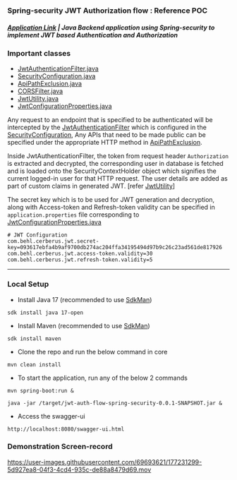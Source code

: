 ### Spring-security JWT Authorization flow : Reference POC
##### [Application Link](http://jwt-auth-flow.hardiksinghbehl.com/swagger-ui.html) | Java Backend application using Spring-security to implement JWT based Authentication and Authorization

### Important classes
* [JwtAuthenticationFilter.java](https://github.com/hardikSinghBehl/jwt-auth-flow-spring-security/blob/master/src/main/java/com/behl/cerberus/security/filter/JwtAuthenticationFilter.java)
* [SecurityConfiguration.java](https://github.com/hardikSinghBehl/jwt-auth-flow-spring-security/blob/master/src/main/java/com/behl/cerberus/configuration/SecurityConfiguration.java)
* [ApiPathExclusion.java](https://github.com/hardikSinghBehl/jwt-auth-flow-spring-security/blob/master/src/main/java/com/behl/cerberus/security/constant/ApiPathExclusion.java)
* [CORSFilter.java](https://github.com/hardikSinghBehl/jwt-auth-flow-spring-security/blob/master/src/main/java/com/behl/cerberus/security/filter/CORSFilter.java)
* [JwtUtility.java](https://github.com/hardikSinghBehl/jwt-auth-flow-spring-security/blob/master/src/main/java/com/behl/cerberus/security/utility/JwtUtility.java)
* [JwtConfigurationProperties.java](https://github.com/hardikSinghBehl/jwt-auth-flow-spring-security/blob/master/src/main/java/com/behl/cerberus/configuration/properties/JwtConfigurationProperties.java)

Any request to an endpoint that is specified to be authenticated will be intercepted by the [JwtAuthenticationFilter](https://github.com/hardikSinghBehl/jwt-auth-flow-spring-security/blob/master/src/main/java/com/behl/cerberus/security/filter/JwtAuthenticationFilter.java) which is configured in the [SecurityConfiguration](https://github.com/hardikSinghBehl/jwt-auth-flow-spring-security/blob/master/src/main/java/com/behl/cerberus/configuration/SecurityConfiguration.java), Any APIs that need to be made public can be specified under the appropriate HTTP method in [ApiPathExclusion](https://github.com/hardikSinghBehl/jwt-auth-flow-spring-security/blob/master/src/main/java/com/behl/cerberus/security/constant/ApiPathExclusion.java).

Inside JwtAuthenticationFilter, the token from request header `Authorization` is extracted and decrypted, the corresponding user in database is fetched and is loaded onto the SecurityContextHolder object which signifies the current logged-in user for that HTTP request. The user details are added as part of custom claims in generated JWT. [refer [JwtUtility](https://github.com/hardikSinghBehl/jwt-auth-flow-spring-security/blob/master/src/main/java/com/behl/cerberus/security/utility/JwtUtility.java)]

The secret key which is to be used for JWT generation and decryption, along with Access-token and Refresh-token validity can be specified in `application.properties` file corresponding to [JwtConfigurationProperties.java](https://github.com/hardikSinghBehl/jwt-auth-flow-spring-security/blob/master/src/main/java/com/behl/cerberus/configuration/properties/JwtConfigurationProperties.java)

```
# JWT Configuration
com.behl.cerberus.jwt.secret-key=093617ebfa4b9af9700db274ac204ffa34195494d97b9c26c23ad561de817926
com.behl.cerberus.jwt.access-token.validity=30
com.behl.cerberus.jwt.refresh-token.validity=5
```


----

### Local Setup

* Install Java 17 (recommended to use [SdkMan](https://sdkman.io))

```
sdk install java 17-open
```

* Install Maven (recommended to use [SdkMan](https://sdkman.io))

```
sdk install maven
```

* Clone the repo and run the below command in core

```
mvn clean install
```

* To start the application, run any of the below 2 commands

```
mvn spring-boot:run &
```

```
java -jar /target/jwt-auth-flow-spring-security-0.0.1-SNAPSHOT.jar &
```

* Access the swagger-ui

```
http://localhost:8080/swagger-ui.html
```

### Demonstration Screen-record
https://user-images.githubusercontent.com/69693621/177231299-5d927ea8-04f3-4cd4-935c-de88a8479d69.mov
